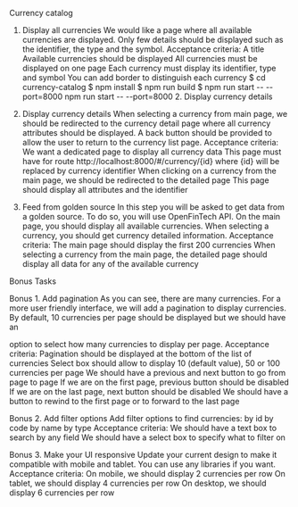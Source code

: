 Currency catalog

1.  Display all currencies
    We would like a page where all available currencies are displayed. Only few details should be displayed such as the identifier, the type and the symbol.
    Acceptance criteria:
    A title Available currencies should be displayed All currencies must be displayed on one page
    Each currency must display its identifier, type and symbol You can add border to distinguish each currency
    $ cd currency-catalog
    $ npm install
    $ npm run build
    $ npm run start -- --port=8000
    npm run start -- --port=8000 2. Display currency details

2.  Display currency details
    When selecting a currency from main page, we should be redirected to the currency detail page where all currency attributes should be displayed. A back button should be provided to allow the user to return to the currency list page.
    Acceptance criteria:
    We want a dedicated page to display all currency data
    This page must have for route http://localhost:8000/#/currency/{id} where {id} will be replaced by currency identifier
    When clicking on a currency from the main page, we should be redirected to the detailed page This page should display all attributes and the identifier

3.  Feed from golden source
    In this step you will be asked to get data from a golden source. To do so, you will use OpenFinTech
    API.
    On the main page, you should display all available currencies. When selecting a currency, you should
    get currency detailed information. Acceptance criteria:
    The main page should display the first 200 currencies
    When selecting a currency from the main page, the detailed page should display all data for any of the available currency

Bonus Tasks

Bonus 1. Add pagination
As you can see, there are many currencies. For a more user friendly interface, we will add a pagination to display currencies. By default, 10 currencies per page should be displayed but we should have an

option to select how many currencies to display per page. Acceptance criteria:
Pagination should be displayed at the bottom of the list of currencies
Select box should allow to display 10 (default value), 50 or 100 currencies per page We should have a previous and next button to go from page to page
If we are on the first page, previous button should be disabled
If we are on the last page, next button should be disabled
We should have a button to rewind to the first page or to forward to the last page

Bonus 2. Add filter options Add filter options to find currencies:
by id
by code by name by type
Acceptance criteria:
We should have a text box to search by any field
We should have a select box to specify what to filter on

Bonus 3. Make your UI responsive
Update your current design to make it compatible with mobile and tablet. You can use any libraries if you want.
Acceptance criteria:
On mobile, we should display 2 currencies per row On tablet, we should display 4 currencies per row On desktop, we should display 6 currencies per row
